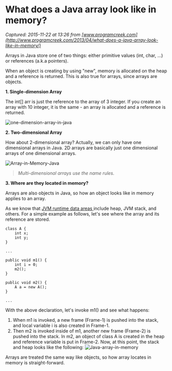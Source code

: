 # What does a Java array look like in memory?

_Captured: 2015-11-22 at 13:26 from [www.programcreek.com](http://www.programcreek.com/2013/04/what-does-a-java-array-look-like-in-memory/)_

Arrays in Java store one of two things: either primitive values (int, char, ...) or references (a.k.a pointers).

When an object is creating by using "new", memory is allocated on the heap and a reference is returned. This is also true for arrays, since arrays are objects.

**1\. Single-dimension Array**

The int[] arr is just the reference to the array of 3 integer. If you create an array with 10 integer, it is the same - an array is allocated and a reference is returned.

![one-dimension-array-in-java](http://www.programcreek.com/wp-content/uploads/2013/04/one-dimension-array-in-java.png)

**2\. Two-dimensional Array**

How about 2-dimensional array? Actually, we can only have one dimensional arrays in Java. 2D arrays are basically just one dimensional arrays of one dimensional arrays.

![Array-in-Memory-Java](http://www.programcreek.com/wp-content/uploads/2013/04/Array-in-Memory-Java.png)

> _Multi-dimensional arrays use the name rules._

**3\. Where are they located in memory?**

Arrays are also objects in Java, so how an object looks like in memory applies to an array.

As we know that [JVM runtime data areas ](http://www.programcreek.com/2013/04/jvm-run-time-data-areas/)include heap, JVM stack, and others. For a simple example as follows, let's see where the array and its reference are stored.
    
    
    class A {
    	int x;
    	int y;
    }
     
    ...
     
    public void m1() {
    	int i = 0;
    	m2();
    }
     
    public void m2() {
    	A a = new A();
    }
     
    ...

With the above declaration, let's invoke m1() and see what happens:

  1. When m1 is invoked, a new frame (Frame-1) is pushed into the stack, and local variable i is also created in Frame-1. 
  2. Then m2 is invoked inside of m1, another new frame (Frame-2) is pushed into the stack. In m2, an object of class A is created in the heap and reference variable is put in Frame-2. Now, at this point, the stack and heap looks like the following:
![Java-array-in-memory](http://www.programcreek.com/wp-content/uploads/2013/04/Java-array-in-memory.png)

Arrays are treated the same way like objects, so how array locates in memory is straight-forward.

